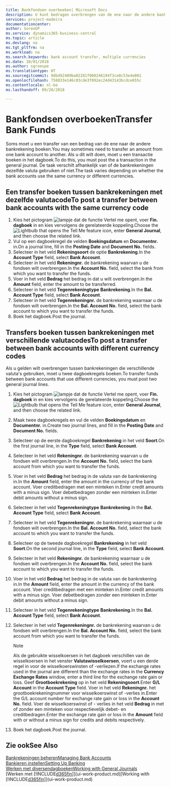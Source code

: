 ```yaml
---
title: Bankfondsen overboeken| Microsoft Docs
description: U kunt bedragen overbrengen van de ene naar de andere bankrekening, inclusief andere valuta's, door de transactie in het dagboek te boeken.
services: project-madeira
documentationcenter: 
author: SorenGP
ms.service: dynamics365-business-central
ms.topic: article
ms.devlang: na
ms.tgt_pltfrm: na
ms.workload: na
ms.search.keywords: bank account transfer, multiple currencies
ms.date: 10/01/2018
ms.author: sgroespe
ms.translationtype: HT
ms.sourcegitcommit: 9dbd92409ba02281f008246194f3ce0c53e4e001
ms.openlocfilehash: 758833e146c03cde3f892ec24d43143bcdce655c
ms.contentlocale: nl-be
ms.lasthandoff: 09/28/2018

---
```

# <a name="transfer-bank-funds"></a><span data-ttu-id="1a0c2-103">Bankfondsen overboeken</span><span class="sxs-lookup"><span data-stu-id="1a0c2-103">Transfer Bank Funds</span></span>
<span data-ttu-id="1a0c2-104">Soms moet u een transfer van een bedrag van de ene naar de andere bankrekening boeken.</span><span class="sxs-lookup"><span data-stu-id="1a0c2-104">You may sometimes need to transfer an amount from one bank account to another.</span></span> <span data-ttu-id="1a0c2-105">Als u dit wilt doen, moet u een transactie boeken in het dagboek.</span><span class="sxs-lookup"><span data-stu-id="1a0c2-105">To do this, you must post the a transaction in the general journal.</span></span> <span data-ttu-id="1a0c2-106">De taak verschilt afhankelijk van of de bankrekeningen dezelfde valuta gebruiken of niet.</span><span class="sxs-lookup"><span data-stu-id="1a0c2-106">The task varies depending on whether the bank accounts use the same currency or different currencies.</span></span>

## <a name="to-post-a-transfer-between-bank-accounts-with-the-same-currency-code"></a><span data-ttu-id="1a0c2-107">Een transfer boeken tussen bankrekeningen met dezelfde valutacode</span><span class="sxs-lookup"><span data-stu-id="1a0c2-107">To post a transfer between bank accounts with the same currency code</span></span>
1. <span data-ttu-id="1a0c2-108">Kies het pictogram ![lampje dat de functie Vertel me opent](media/ui-search/search_small.png "Vertel me wat u wilt doen"), voer **Fin. dagboek** in en kies vervolgens de gerelateerde koppeling.</span><span class="sxs-lookup"><span data-stu-id="1a0c2-108">Choose the ![Lightbulb that opens the Tell Me feature](media/ui-search/search_small.png "Tell me what you want to do") icon, enter **General Journal**, and then choose the related link.</span></span>
2. <span data-ttu-id="1a0c2-109">Vul op een dagboekregel de velden **Boekingsdatum** en **Documentnr.** in.</span><span class="sxs-lookup"><span data-stu-id="1a0c2-109">On a journal line, fill in the **Posting Date** and **Document No.** fields.</span></span>
3. <span data-ttu-id="1a0c2-110">Selecteer in het veld **Rekeningsoort** de optie **Bankrekening**.</span><span class="sxs-lookup"><span data-stu-id="1a0c2-110">In the **Account Type** field, select **Bank Account**.</span></span>
4. <span data-ttu-id="1a0c2-111">Selecteer in het veld **Rekeningnr.** de bankrekening waarvan u de fondsen wilt overbrengen.</span><span class="sxs-lookup"><span data-stu-id="1a0c2-111">In the **Account No.** field, select the bank from which you want to transfer the funds.</span></span>
5. <span data-ttu-id="1a0c2-112">Voer in het veld **Bedrag** het bedrag in dat u wilt overbrengen.</span><span class="sxs-lookup"><span data-stu-id="1a0c2-112">In the **Amount** field, enter the amount to be transferred.</span></span>
6. <span data-ttu-id="1a0c2-113">Selecteer in het veld **Tegenrekeningtype** **Bankrekening**.</span><span class="sxs-lookup"><span data-stu-id="1a0c2-113">In the **Bal. Account Type** field, select **Bank Account**.</span></span>
7. <span data-ttu-id="1a0c2-114">Selecteer in het veld **Tegenrekeningnr.** de bankrekening waarnaar u de fondsen wilt overbrengen.</span><span class="sxs-lookup"><span data-stu-id="1a0c2-114">In the **Bal. Account No.** field, select the bank account to which you want to transfer the funds.</span></span>
8. <span data-ttu-id="1a0c2-115">Boek het dagboek.</span><span class="sxs-lookup"><span data-stu-id="1a0c2-115">Post the journal.</span></span>

## <a name="to-post-a-transfer-between-bank-accounts-with-different-currency-codes"></a><span data-ttu-id="1a0c2-116">Transfers boeken tussen bankrekeningen met verschillende valutacodes</span><span class="sxs-lookup"><span data-stu-id="1a0c2-116">To post a transfer between bank accounts with different currency codes</span></span>
<span data-ttu-id="1a0c2-117">Als u gelden wilt overbrengen tussen bankrekeningen die verschillende valuta's gebruiken, moet u twee dagboekregels boeken.</span><span class="sxs-lookup"><span data-stu-id="1a0c2-117">To transfer funds between bank accounts that use different currencies, you must post two general journal lines.</span></span>

1. <span data-ttu-id="1a0c2-118">Kies het pictogram ![lampje dat de functie Vertel me opent](media/ui-search/search_small.png "Vertel me wat u wilt doen"), voer **Fin. dagboek** in en kies vervolgens de gerelateerde koppeling.</span><span class="sxs-lookup"><span data-stu-id="1a0c2-118">Choose the ![Lightbulb that opens the Tell Me feature](media/ui-search/search_small.png "Tell me what you want to do") icon, enter **General Journal**, and then choose the related link.</span></span>
2. <span data-ttu-id="1a0c2-119">Maak twee dagboekregels en vul de velden **Boekingsdatum** en **Documentnr.** in.</span><span class="sxs-lookup"><span data-stu-id="1a0c2-119">Create two journal lines, and fill in the **Posting Date** and **Document No.** fields.</span></span>
3. <span data-ttu-id="1a0c2-120">Selecteer op de eerste dagboekregel **Bankrekening** in het veld **Soort**.</span><span class="sxs-lookup"><span data-stu-id="1a0c2-120">On the first journal line, in the **Type** field, select **Bank Account**.</span></span>
4. <span data-ttu-id="1a0c2-121">Selecteer in het veld **Rekeningnr.** de bankrekening waarvan u de fondsen wilt overbrengen.</span><span class="sxs-lookup"><span data-stu-id="1a0c2-121">In the **Account No.** field, select the bank account from which you want to transfer the funds.</span></span>
5. <span data-ttu-id="1a0c2-122">Voer in het veld **Bedrag** het bedrag in de valuta van de bankrekening in.</span><span class="sxs-lookup"><span data-stu-id="1a0c2-122">In the **Amount** field, enter the amount in the currency of the bank account.</span></span> <span data-ttu-id="1a0c2-123">Voer creditbedragen met een minteken in.</span><span class="sxs-lookup"><span data-stu-id="1a0c2-123">Enter credit amounts with a minus sign.</span></span> <span data-ttu-id="1a0c2-124">Voer debetbedragen zonder een minteken in.</span><span class="sxs-lookup"><span data-stu-id="1a0c2-124">Enter debit amounts without a minus sign.</span></span>
6. <span data-ttu-id="1a0c2-125">Selecteer in het veld **Tegenrekeningtype** **Bankrekening**.</span><span class="sxs-lookup"><span data-stu-id="1a0c2-125">In the **Bal. Account Type** field, select **Bank Account**.</span></span>
7. <span data-ttu-id="1a0c2-126">Selecteer in het veld **Tegenrekeningnr.** de bankrekening waarnaar u de fondsen wilt overbrengen.</span><span class="sxs-lookup"><span data-stu-id="1a0c2-126">In the **Bal. Account No.** field, select the bank account to which you want to transfer the funds.</span></span>
8. <span data-ttu-id="1a0c2-127">Selecteer op de tweede dagboekregel **Bankrekening** in het veld **Soort**.</span><span class="sxs-lookup"><span data-stu-id="1a0c2-127">On the second journal line, in the **Type** field, select **Bank Account**.</span></span>
9. <span data-ttu-id="1a0c2-128">Selecteer in het veld **Rekeningnr.** de bankrekening waarnaar u de fondsen wilt overbrengen.</span><span class="sxs-lookup"><span data-stu-id="1a0c2-128">In the **Account No.** field, select the bank account to which you want to transfer the funds.</span></span>
10. <span data-ttu-id="1a0c2-129">Voer in het veld **Bedrag** het bedrag in de valuta van de bankrekening in.</span><span class="sxs-lookup"><span data-stu-id="1a0c2-129">In the **Amount** field, enter the amount in the currency of the bank account.</span></span> <span data-ttu-id="1a0c2-130">Voer creditbedragen met een minteken in.</span><span class="sxs-lookup"><span data-stu-id="1a0c2-130">Enter credit amounts with a minus sign.</span></span> <span data-ttu-id="1a0c2-131">Voer debetbedragen zonder een minteken in.</span><span class="sxs-lookup"><span data-stu-id="1a0c2-131">Enter debit amounts without a minus sign.</span></span>
11. <span data-ttu-id="1a0c2-132">Selecteer in het veld **Tegenrekeningtype** **Bankrekening**.</span><span class="sxs-lookup"><span data-stu-id="1a0c2-132">In the **Bal. Account Type** field, select **Bank Account**.</span></span>  
12. <span data-ttu-id="1a0c2-133">Selecteer in het veld **Tegenrekeningnr.** de bankrekening waarvan u de fondsen wilt overbrengen.</span><span class="sxs-lookup"><span data-stu-id="1a0c2-133">In the **Bal. Account No.** field, select the bank account from which you want to transfer the funds.</span></span>

    > [!NOTE]  
    > <span data-ttu-id="1a0c2-134">Als de gebruikte wisselkoersen in het dagboek verschillen van de wisselkoersen in het venster **Valutawisselkoersen**, voert u een derde regel in voor de wisselkoerswinsten of -verliezen.</span><span class="sxs-lookup"><span data-stu-id="1a0c2-134">If the exchange rates used in the journal are different than the exchange rates in the **Currency Exchange Rates** window, enter a third line for the exchange rate gain or loss.</span></span> <span data-ttu-id="1a0c2-135">Geef **Grootboekrekening** op in het veld **Rekeningsoort**.</span><span class="sxs-lookup"><span data-stu-id="1a0c2-135">Enter **G/L Account** in the **Account Type** field.</span></span> <span data-ttu-id="1a0c2-136">Voer in het veld **Rekeningnr.** het grootboekrekeningnummer voor wisselkoerswinst of -verlies in.</span><span class="sxs-lookup"><span data-stu-id="1a0c2-136">Enter the G/L account number for exchange rate gain or loss in the **Account No.** field.</span></span> <span data-ttu-id="1a0c2-137">Voer de wisselkoerswinst of - verlies in het veld **Bedrag** in met of zonder een minteken voor respectievelijk debet- en creditbedragen.</span><span class="sxs-lookup"><span data-stu-id="1a0c2-137">Enter the exchange rate gain or loss in the **Amount** field with or without a minus sign for credits and debits respectively.</span></span>
13. <span data-ttu-id="1a0c2-138">Boek het dagboek.</span><span class="sxs-lookup"><span data-stu-id="1a0c2-138">Post the journal.</span></span>

## <a name="see-also"></a><span data-ttu-id="1a0c2-139">Zie ook</span><span class="sxs-lookup"><span data-stu-id="1a0c2-139">See Also</span></span>
[<span data-ttu-id="1a0c2-140">Bankrekeningen beheren</span><span class="sxs-lookup"><span data-stu-id="1a0c2-140">Managing Bank Accounts</span></span>](bank-manage-bank-accounts.md)  
[<span data-ttu-id="1a0c2-141">Bankieren instellen</span><span class="sxs-lookup"><span data-stu-id="1a0c2-141">Setting Up Banking</span></span>](bank-setup-banking.md)  
[<span data-ttu-id="1a0c2-142">Werken met diversendagboeken</span><span class="sxs-lookup"><span data-stu-id="1a0c2-142">Working with General Journals</span></span>](ui-work-general-journals.md)  
<span data-ttu-id="1a0c2-143">[Werken met [!INCLUDE[d365fin](includes/d365fin_md.md)]](ui-work-product.md)</span><span class="sxs-lookup"><span data-stu-id="1a0c2-143">[Working with [!INCLUDE[d365fin](includes/d365fin_md.md)]](ui-work-product.md)</span></span>

